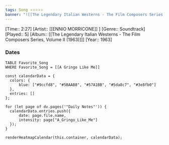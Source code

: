 ```yaml
---
tags: Song ⭐⭐⭐⭐⭐ 
banner: "![[The Legendary Italian Westerns - The Film Composers Series, Volume II (1963).jpg]]"
---
```

[Time:: 2:27]
[Artist:: [[ENNIO MORRICONE]] ]
[Genre:: Soundtrack]
[Played:: 5]
[Album:: [[The Legendary Italian Westerns - The Film Composers Series, Volume II (1963)]]]
[Year:: 1963]
### Dates
````dataview
TABLE Favorite_Song
WHERE Favorite_Song = [[A Gringo Like Me]]
````
  ```dataviewjs
const calendarData = { 
	colors: { 
		blue: ["#9ccfd8", "#5BAAB8", "#57A1BB", "#5da8c7", "#3e8fb0"] 
	}, 
	entries: [] 
}; 

for (let page of dv.pages('"Daily Notes"')) { 
	calendarData.entries.push({ 
		date: page.file.name, 
		intensity: page["A_Gringo_Like_Me"]
	}); 
} 

renderHeatmapCalendar(this.container, calendarData);
```
